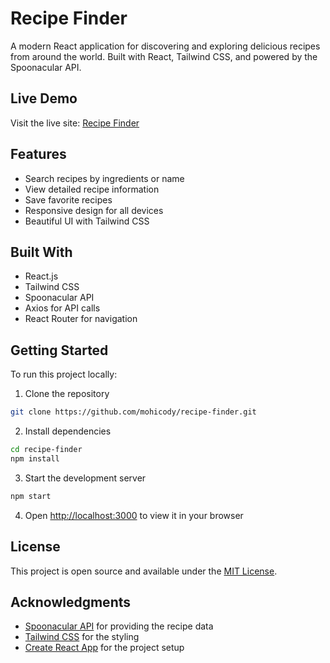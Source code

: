 # Recipe Finder

A modern React application for discovering and exploring delicious recipes from around the world. Built with React, Tailwind CSS, and powered by the Spoonacular API.

## Live Demo

Visit the live site: [Recipe Finder](https://easy-recipe-finder.netlify.app/)

## Features

- Search recipes by ingredients or name
- View detailed recipe information
- Save favorite recipes
- Responsive design for all devices
- Beautiful UI with Tailwind CSS

## Built With

- React.js
- Tailwind CSS
- Spoonacular API
- Axios for API calls
- React Router for navigation

## Getting Started

To run this project locally:

1. Clone the repository
```bash
git clone https://github.com/mohicody/recipe-finder.git
```

2. Install dependencies
```bash
cd recipe-finder
npm install
```

3. Start the development server
```bash
npm start
```

4. Open [http://localhost:3000](http://localhost:3000) to view it in your browser

## License

This project is open source and available under the [MIT License](LICENSE).

## Acknowledgments

- [Spoonacular API](https://spoonacular.com/food-api) for providing the recipe data
- [Tailwind CSS](https://tailwindcss.com/) for the styling
- [Create React App](https://github.com/facebook/create-react-app) for the project setup

